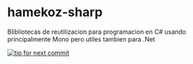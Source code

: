 hamekoz-sharp
=============

Blibliotecas de reutilizacion para programacion en C# usando principalmente Mono
pero utiles tambien para .Net

[![tip for next commit](http://prime4commit.com/projects/281.svg)](http://prime4commit.com/projects/281)
